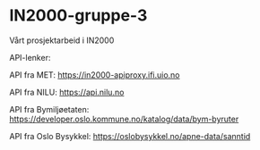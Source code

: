 # IN2000-gruppe-3
Vårt prosjektarbeid i IN2000

API-lenker:

API fra MET: https://in2000-apiproxy.ifi.uio.no

API fra NILU: https://api.nilu.no

API fra Bymiljøetaten: https://developer.oslo.kommune.no/katalog/data/bym-byruter

API fra Oslo Bysykkel: https://oslobysykkel.no/apne-data/sanntid
